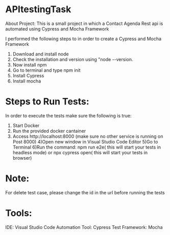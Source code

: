 # APItestingTask


About Project:
This is a small project in which a Contact Agenda Rest api is automated using Cypress and Mocha Framework

I performed the following steps to in order to create a Cypress and Mocha Framework
1. Download and install node
2. Check the installation and version using "node --version.
3. Now install npm
4. Go to terminal and type npm init
5. Install Cypress
6. Install mocha

Steps to Run Tests:
====================
In order to execute the tests make sure the following is true:
1) Start Docker
2) Run the provided docker cantainer
3) Access http://localhost:8000 (make sure no other service is running on Post 8000)
4)Open new window in Visual Studio Code Editor
5)Go to Terminal
6)Run the command: npm run e2e( this will start your tests in headless mode) or npx cypress open( this will start your tests in browser)


Note:
===============
For delete test case, please change the id in the url before running the tests

Tools:
=================
IDE: Visual Studio Code 
Automation Tool: Cypress
Test Framework: Mocha

